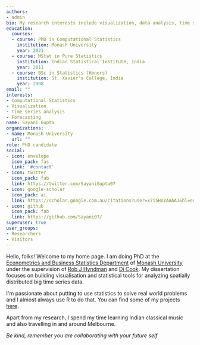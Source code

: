 ```yaml
---
authors:
- admin
bio: My research interests include visualization, data analysis, time series and forecasting
education:
  courses:
  - course: PhD in Computational Statistics
    institution: Monash University
    year: 2021
  - course: MStat in Pure Statistics
    institution: Indian Statistical Institute, India
    year: 2011
  - course: BSc in Statistics (Honors)
    institution: St. Xavier's College, India 
    year: 2008
email: ""
interests:
- Computational Statistics
- Visualization
- Time series analysis
- Forecasting
name: Sayani Gupta
organizations:
- name: Monash University
  url: ""
role: PhD candidate
social:
- icon: envelope
  icon_pack: fas
  link: '#contact'
- icon: twitter
  icon_pack: fab
  link: https://twitter.com/SayaniGupta07
- icon: google-scholar
  icon_pack: ai
  link: https://scholar.google.com.au/citations?user=x7i5HoYAAAAJ&hl=en
- icon: github
  icon_pack: fab
  link: https://github.com/Sayani07/
superuser: true
user_groups:
- Researchers
- Visitors
---
```


Hello, folks! Welcome to my home page. I am doing PhD at the [Econometrics and Business Statistics Department](https://www.monash.edu/business/econometrics-and-business-statistics/) of [Monash University](https://www.monash.edu/) under the supervision of [Rob J Hyndman](https://robjhyndman.com/) and [Di Cook](http://www.dicook.org/). My dissertation focuses on building visualisation and statistical tools for analyzing spatially distributed big time series data.

I'm passionate about putting to use statistics to solve real world problems and I almost always use R to do that. You can find some of my projects [here](https://sayani.netlify.com/#projects).

Apart from my research, I spend my time learning Indian classical music and also travelling in and around Melbourne.

_Be kind, remember you are collaborating with your future self_



